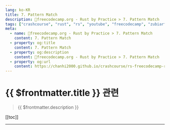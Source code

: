 ```yaml
---
lang: ko-KR
title: 7. Pattern Match
description: 🦀freecodecamp.org - Rust by Practice > 7. Pattern Match
tags: ["crashcourse", "rust", "rs", "youtube", "freecodecamp", "zubiarfan"]
meta:
  - name: 🦀freecodecamp.org - Rust by Practice > 7. Pattern Match
    content: 7. Pattern Match
  - property: og:title
    content: 7. Pattern Match
  - property: og:description
    content: 🦀freecodecamp.org - Rust by Practice > 7. Pattern Match
  - property: og:url
    content: https://chanhi2000.github.io/crashcourse/rs-freecodecamp-rust-by-practice/07
---
```


# {{ $frontmatter.title }} 관련

> {{ $frontmatter.description }}

[[toc]]

---